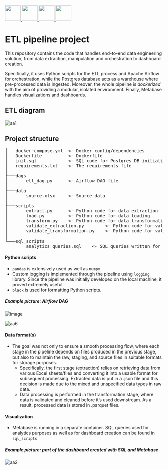 <a href="#"><p align="left">
<img src="https://github.com/onemarc/tech-icons/blob/main/icons/python-dark.svg" width="50">
<img src="https://github.com/onemarc/tech-icons/blob/main/icons/docker-dark.svg" width="50">
<img src="https://github.com/onemarc/tech-icons/blob/main/icons/postgressql-dark.svg" width="50">
<img src="https://github.com/onemarc/tech-icons/blob/main/icons/apacheairflow-dark.svg" width="50">
</p></a>


# ETL pipeline project

This repository contains the code that handles end-to-end data engineering solution, from data extraction, manipulation and orchestration to dashboard creation. 

Specifically, it uses Python scripts for the ETL process and Apache Airflow for orchestration, while the Postgres database acts as a warehouse where pre-processed data is ingested. Moreover, the whole pipeline is _dockerized_ with the aim of providing a modular, isolated environment. Finally, Metabase handles visualizations and dashboards. 

## ETL diagram
![aa1](https://github.com/user-attachments/assets/803d2ccd-c008-47ef-9d4a-22e23590d428)


## Project structure

<pre>
│   docker-compose.yml  <- Docker config/dependencies
│   Dockerfile          <- Dockerfile
│   init.sql            <- SQL code for Postgres DB initialization
│   requirements.txt    <- The requirements file
│
├───dags
│       etl_dag.py      <- Airflow DAG file
│
├───data
│       source.xlsx     <- Source data
│
├───scripts            
│       extract.py      <- Python code for data extraction 
│       load.py         <- Python code for data loading 
│       transform.py    <- Python code for data transformation 
│       validate_extraction.py        <- Python code for validation of data extraction 
│       validate_transformation.py    <- Python code for validation of data transformation 
│
└───sql_scripts
        analytics_queries.sql    <- SQL queries written for analytics purposes 
</pre>

#### Python scripts
* `pandas` is extensively used as well as `numpy`
* Custom logging is implemented through the pipeline using `logging` library. Since the pipeline was initially developed on the local machine, it proved extremely useful.
* `black` is used for formatting Python scripts.

##### Example picture: Airflow DAG
![image](https://github.com/user-attachments/assets/97f26e97-bc59-4477-9d3d-0b7004235ecf)

![aa6](https://github.com/user-attachments/assets/570bd127-b364-41bf-b0aa-d7139a3defce)



#### Data format(s)
* The goal was not only to ensure a smooth processing flow, where each stage in the pipeline depends on files produced in the previous stage, but also to maintain the raw, staging, and source files in suitable formats for storage purposes.
    * Specifically, the first stage (extraction) relies on retrieving data from various Excel sheets/files and converting it into a usable format for subsequent processing. Extracted data is put in a .json file and this decision is made due to the mixed and unspecified data types in raw data.
    * Data processing is performed in the transformation stage, where data is validated and cleaned before it’s used downstream. As a result, processed data is stored in .parquet files. 

#### Visualization
* Metabase is running in a separate container. SQL queries used for analytics purposes as well as for dashboard creation can be found in `sql_scripts`

##### Example picture: part of the dashboard created with SQL and Metabase
![aa2](https://github.com/user-attachments/assets/a9385ec6-c576-48ba-9396-6299e50f557d)
